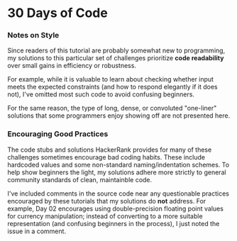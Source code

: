# 30 Days of Code

### Notes on Style

Since readers of this tutorial are probably somewhat new to programming, my solutions to this particular set of challenges prioritize **code readability** over small gains in efficiency or robustness.

For example, while it is valuable to learn about checking whether input meets the expected constraints (and how to respond elegantly if it does not), I've omitted most such code to avoid confusing beginners.

For the same reason, the type of long, dense, or convoluted "one-liner" solutions that some programmers enjoy showing off are not presented here.

### Encouraging Good Practices

The code stubs and solutions HackerRank provides for many of these challenges sometimes encourage bad coding habits. These include hardcoded values and some non-standard naming/indentation schemes. To help show beginners the light, my solutions adhere more strictly to general community standards of clean, maintainble code.

I've included comments in the source code near any questionable practices encouraged by these tutorials that my solutions do **not** address. For example, Day 02 encourages using double-precision floating point values for currency manipulation; instead of converting to a more suitable representation (and confusing beginners in the process), I just noted the issue in a comment.